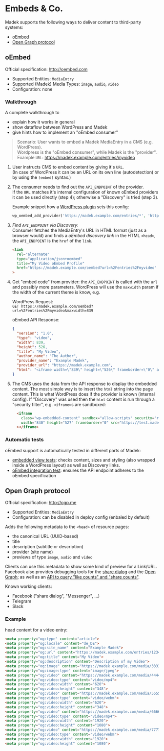 # Embeds & Co.

Madek supports the following ways to deliver content to third-party systems:

  - [oEmbed](#oembed)
  - [Open Graph protocol](#open-graph-protocol)

## oEmbed

Official specification: <http://oembed.com>

- Supported Entities: `MediaEntry`
- Supported (Madek) Media Types: `image`, `audio`, `video`
- Configuration: none

### Walkthrough

A complete walkthrough to
- explain how it works in general
- show dataflow between WordPress and Madek
- give hints how to implement an "oEmbed consumer"

> Scenario: User wants to embed a Madek MediaEntry in a CMS (e.g. WordPress).  
> Wordpress is the "oEmbed consumer", while Madek is the "provider".  
> Example `URL`: https://madek.example.com/entries/myvideo

1.  User instructs CMS to embed content by giving it's `URL`.  
    (In case of WordPress it can be an URL on its own line (autodetection) or
    by using the `[embed]` syntax.)

2.  The consumer needs to find out the `API_ENDPOINT` of the provider.  
    If the `URL` matches it's internal configuration of known oEmbed providers
    it can be used directly (step 4); otherwise a "Discovery" is tried (step 3).

    Example snippet how a [WordPress plugin](https://github.com/Madek/madek-wordpress-oembed-plugin) sets this config:

    ```php
    wp_oembed_add_provider('https://madek.example.com/entries/*', 'https://madek.example.com/oembed');
    ```

3.  *Find `API_ENDPOINT` via Discovery*:  
    Consumer fetches the MediaEntry's URL in HTML format (just as a browser would)
    and finds a _oEmbed discovery link_ in the HTML `<head>`, the `API_ENDPOINT`
    is the `href` of the `link`.

    ```html
    <link
      rel="alternate"
      type="application/json+oembed"
      title="My Video oEmbed Profile"
      href="https://madek.example.com/oembed?url=%2Fentries%2Fmyvideo"
    >
    ```

4.  Get "embed code" from provider: the `API_ENDPOINT` is called with the `url`
    and possibly more parameters. WordPress will use the `maxwidth` param if
    the width of the current theme is know, e.g.

    WordPress Request:  
    `GET https://madek.example.com/oembed?url=%2Fentries%2Fmyvideo&maxwidth=839`

    oEmbed API Response:

    ```json
    {
      "version": "1.0",
      "type": "video",
      "width": 839,
      "height": 526,
      "title": "My Video",
      "author_name": "The Author",
      "provider_name": "Example Madek",
      "provider_url": "https://madek.example.com",
      "html": "<iframe width=\"839\" height=\"526\" frameborder=\"0\" allowfullscreen src=\"https://madek.example.com/entries/123456789/embedded?height=526&width=839\" ></iframe> "
    }
    ```

5.  The CMS uses the data from the API response to display the embedded content.
    The most simple way is to insert the `html` string into the page content.
    This is what WordPress does if the provider is known (internal config).
    If "Discovery" was used then the `html` content is run through a "security filter",
    e.g. `<iframe>`s are sandboxed:

    ```html
      <iframe
        class="wp-embedded-content" sandbox="allow-scripts" security="restricted" data-secret="XYZ"
        width="840" height="527" frameborder="0" src="https://test.madek.zhdk.ch/entries/123456789/embedded?maxheight=527&amp;maxwidth=840#?secret=XYZ"
      ></iframe>
    ```

### Automatic tests

oEmbed support is automatically tested in different parts of Madek:
- [embedded view tests](https://github.com/Madek/madek-webapp/blob/master/spec/features/embed_player/embed_player_spec.rb): checks content, sizes and styling (also wrapped inside a WordPress layout) as well as Discovery links.
- [oEmbed integration test](https://github.com/Madek/madek-webapp/blob/master/spec/features/oembed_spec.rb): ensures the API endpoint adheres to the oEmbed specification

## Open Graph protocol

Official specification: <http://ogp.me>

- Supported Entities: `MediaEntry`
- Configuration: can be disabled in deploy config (enbaled by default)

Adds the following metadata to the `<head>` of resource pages:
- the canonical URL (UUID-based)
- title
- description (subtitle or description)
- provider (site name)
- previews of type `image`, `audio` and `video`

Clients can use this metadata to show some kind of preview for a Link/URL.
Facebook also provides debugging tools for the [share dialog](https://developers.facebook.com/tools/debug/sharing/) and the [Open Graph](https://developers.facebook.com/tools/debug/og/object/);
as well as an [API to query "like counts" and "share counts"](https://developers.facebook.com/tools/explorer/).

Known working clients:

- Facebook ("share dialog", "Messenger", …)
- Telegram
- Slack

### Example

head content for a video entry:

```html
<meta property="og:type" content="article">
<meta property="og:locale" content="de_DE">
<meta property="og:site_name" content="Example Madek">
<meta property="og:url" content="https://madek.example.com/entries/123456789">
<meta property="og:title" content="My Video">
<meta property="og:description" content="Description of my Video">
<meta property="og:image" content="https://madek.example.com/media/333333333">
<meta property="og:image:type" content="image/jpeg">
<meta property="og:video" content="https://madek.example.com/media/444444444">
<meta property="og:video:type" content="video/mp4">
<meta property="og:video:width" content="620">
<meta property="og:video:height" content="348">
<meta property="og:video" content="https://madek.example.com/media/555555555">
<meta property="og:video:type" content="video/webm">
<meta property="og:video:width" content="620">
<meta property="og:video:height" content="348">
<meta property="og:video" content="https://madek.example.com/media/666666666">
<meta property="og:video:type" content="video/mp4">
<meta property="og:video:width" content="1920">
<meta property="og:video:height" content="1080">
<meta property="og:video" content="https://madek.example.com/media/777777777">
<meta property="og:video:type" content="video/webm">
<meta property="og:video:width" content="1920">
<meta property="og:video:height" content="1080">
```

